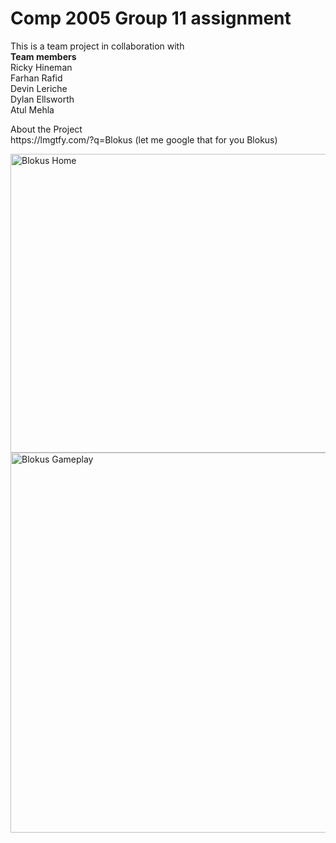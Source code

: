 <h1>Comp 2005 Group 11 assignment</h1>

<p> This is a team project in collaboration with <br>
      <b>Team members</b><br>
      Ricky Hineman<br>
      Farhan Rafid<br>
      Devin Leriche<br>
      Dylan Ellsworth<br>
      Atul Mehla<br>
  </p>

<p> About the Project<br>
      https://lmgtfy.com/?q=Blokus (let me google that for you Blokus)
</p>

<img src="https://github.com/truedem0n/comp2005_fall19-group11/blob/master/gameplaySS/gameHome.jpg" alt="Blokus Home" width="687" height="478"></img>
<img src="https://github.com/truedem0n/comp2005_fall19-group11/blob/master/gameplaySS/gamplaySS.jpg" alt="Blokus Gameplay" width="735" height="608"></img>
